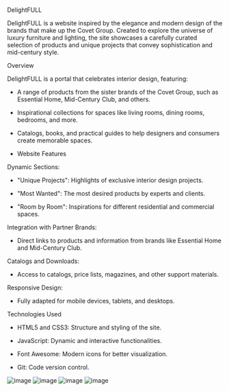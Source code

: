 DelightFULL

DelightFULL is a website inspired by the elegance and modern design of the brands that make up the Covet Group.
Created to explore the universe of luxury furniture and lighting, 
the site showcases a carefully curated selection of products and unique projects that convey sophistication and mid-century style.

Overview

DelightFULL is a portal that celebrates interior design, featuring:

 - A range of products from the sister brands of the Covet Group, such as Essential Home, Mid-Century Club, and others.

 - Inspirational collections for spaces like living rooms, dining rooms, bedrooms, and more.

 - Catalogs, books, and practical guides to help designers and consumers create memorable spaces.

 - Website Features

Dynamic Sections:

 - "Unique Projects": Highlights of exclusive interior design projects.

 - "Most Wanted": The most desired products by experts and clients.

 - "Room by Room": Inspirations for different residential and commercial spaces.

Integration with Partner Brands:

 - Direct links to products and information from brands like Essential Home and Mid-Century Club.

Catalogs and Downloads:

 - Access to catalogs, price lists, magazines, and other support materials.

Responsive Design:

 - Fully adapted for mobile devices, tablets, and desktops.

Technologies Used

 - HTML5 and CSS3: Structure and styling of the site.

 - JavaScript: Dynamic and interactive functionalities.

 - Font Awesome: Modern icons for better visualization.

 - Git: Code version control.

![image](https://github.com/user-attachments/assets/e6bf0cba-9549-4bff-b6b1-72828529b88f)
![image](https://github.com/user-attachments/assets/a72242eb-e7a6-4fd6-8b20-bb479cdd1728)
![image](https://github.com/user-attachments/assets/2ae5698c-4641-4042-ac82-77274a7d2001)
![image](https://github.com/user-attachments/assets/28032fcf-977d-4728-8aa6-3ec96923b23c)
